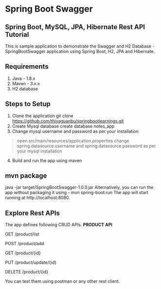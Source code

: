 # Spring Boot Swagger

## Spring Boot, MySQL, JPA, Hibernate Rest API Tutorial
This is sample application to demonstrate the Swagger and H2 Database -SpringBootSwagger application using Spring Boot, H2, JPA and Hibernate.	
## Requirements
1.	Java - 1.8.x
2.	Maven - 3.x.x
3.	H2 database
## Steps to Setup
1. Clone the application
git clone https://github.com/thiyaguanbu/springbootlearnings.git
2. Create Mysql database
create database notes_app
3. Change mysql username and password as per your installation
>	open src/main/resources/application.properties
>	change spring.datasource.username and spring.datasource.password as per your mysql installation
4. Build and run the app using maven
## mvn package
java -jar target/SpringBootSwagger-1.0.0.jar
Alternatively, you can run the app without packaging it using -
mvn spring-boot:run
The app will start running at http://localhost:8080.
## Explore Rest APIs
The app defines following CRUD APIs.
**PRODUCT API**

GET /product/list

POST /product/add

GET /product/{id}

PUT /product/update/{id}

DELETE /product/{id}

You can test them using postman or any other rest client.

